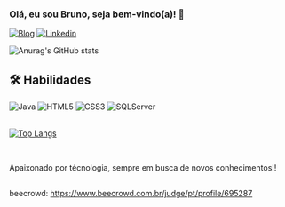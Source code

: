 ### Olá, eu sou Bruno, seja bem-vindo(a)! 👋

[![Blog](https://img.shields.io/website?label=BrunoDaniel.com&style=for-the-badge&url=https://brunodaniel.com/)](https://brunodaniel.com/)
[![Linkedin](https://img.shields.io/badge/LinkedIn-0077B5?style=for-the-badge&logo=linkedin&logoColor=white)](https://linkedin.com/bdsoares)

![Anurag's GitHub stats](https://github-readme-stats.vercel.app/api?username=bdsoares&show_icons=true&theme=gotham&include_all_commits=true&count_private=true)

## 🛠 Habilidades

<div>
  <img align="center" alt="Java" src="https://img.shields.io/badge/Java-ED8B00?style=for-the-badge&logo=java&logoColor=white"></img>
  <img align="center" alt="HTML5" src="https://img.shields.io/badge/HTML-239120?style=for-the-badge&logo=html5&logoColor=white"></img>
  <img align="center" alt="CSS3" src="https://img.shields.io/badge/CSS3-1572B6?style=for-the-badge&logo=css3&logoColor=white"></img>
  <img align="center" alt="SQLServer" src="https://img.shields.io/badge/Microsoft_SQL_Server-CC2927?style=for-the-badge&logo=microsoft-sql-server&logoColor=white"></img>
</div>

<br/>

[![Top Langs](https://github-readme-stats.vercel.app/api/top-langs/?username=bdsoares&theme=gotham)](https://github.com/bdsoares/github-readme-stats)

<br/>

Apaixonado por técnologia, sempre em busca de novos conhecimentos!!

##

beecrowd: https://www.beecrowd.com.br/judge/pt/profile/695287

